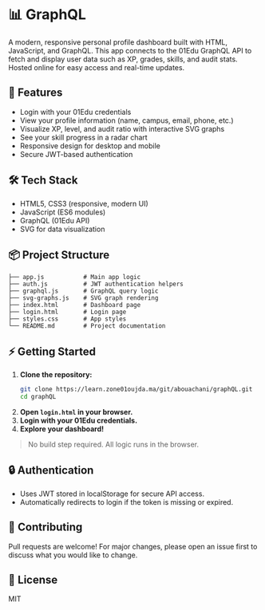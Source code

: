 # 📊 GraphQL

A modern, responsive personal profile dashboard built with HTML, JavaScript, and GraphQL. This app connects to the 01Edu GraphQL API to fetch and display user data such as XP, grades, skills, and audit stats. Hosted online for easy access and real-time updates.

## 🚀 Features
- Login with your 01Edu credentials
- View your profile information (name, campus, email, phone, etc.)
- Visualize XP, level, and audit ratio with interactive SVG graphs
- See your skill progress in a radar chart
- Responsive design for desktop and mobile
- Secure JWT-based authentication

## 🛠️ Tech Stack
- HTML5, CSS3 (responsive, modern UI)
- JavaScript (ES6 modules)
- GraphQL (01Edu API)
- SVG for data visualization

## 📦 Project Structure
```
├── app.js           # Main app logic
├── auth.js          # JWT authentication helpers
├── graphql.js       # GraphQL query logic
├── svg-graphs.js    # SVG graph rendering
├── index.html       # Dashboard page
├── login.html       # Login page
├── styles.css       # App styles
└── README.md        # Project documentation
```

## ⚡ Getting Started
1. **Clone the repository:**
   ```sh
   git clone https://learn.zone01oujda.ma/git/abouachani/graphQL.git
   cd graphQL
   ```
2. **Open `login.html` in your browser.**
3. **Login with your 01Edu credentials.**
4. **Explore your dashboard!**

> No build step required. All logic runs in the browser.

## 🔒 Authentication
- Uses JWT stored in localStorage for secure API access.
- Automatically redirects to login if the token is missing or expired.

## 🤝 Contributing
Pull requests are welcome! For major changes, please open an issue first to discuss what you would like to change.

## 📄 License
MIT
